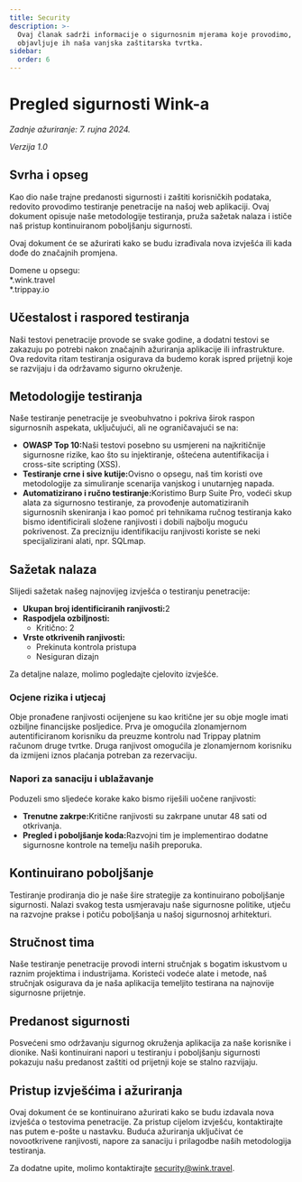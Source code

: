 ```yaml
---
title: Security
description: >-
  Ovaj članak sadrži informacije o sigurnosnim mjerama koje provodimo, a
  objavljuje ih naša vanjska zaštitarska tvrtka.
sidebar:
  order: 6
---
```

# Pregled sigurnosti Wink-a

*Zadnje ažuriranje: 7. rujna 2024.*

*Verzija 1.0*

## Svrha i opseg

Kao dio naše trajne predanosti sigurnosti i zaštiti korisničkih podataka, redovito provodimo testiranje penetracije na našoj web aplikaciji. Ovaj dokument opisuje naše metodologije testiranja, pruža sažetak nalaza i ističe naš pristup kontinuiranom poboljšanju sigurnosti.

Ovaj dokument će se ažurirati kako se budu izrađivala nova izvješća ili kada dođe do značajnih promjena.

Domene u opsegu:\
\*.wink.travel\
\*.trippay.io

## Učestalost i raspored testiranja

Naši testovi penetracije provode se svake godine, a dodatni testovi se zakazuju po potrebi nakon značajnih ažuriranja aplikacije ili infrastrukture. Ova redovita ritam testiranja osigurava da budemo korak ispred prijetnji koje se razvijaju i da održavamo sigurno okruženje.

## Metodologije testiranja

Naše testiranje penetracije je sveobuhvatno i pokriva širok raspon sigurnosnih aspekata, uključujući, ali ne ograničavajući se na:

* **OWASP Top 10:**&#x4E;aši testovi posebno su usmjereni na najkritičnije sigurnosne rizike, kao što su injektiranje, oštećena autentifikacija i cross-site scripting (XSS).
* **Testiranje crne i sive kutije:**&#x4F;visno o opsegu, naš tim koristi ove metodologije za simuliranje scenarija vanjskog i unutarnjeg napada.
* **Automatizirano i ručno testiranje:**&#x4B;oristimo Burp Suite Pro, vodeći skup alata za sigurnosno testiranje, za provođenje automatiziranih sigurnosnih skeniranja i kao pomoć pri tehnikama ručnog testiranja kako bismo identificirali složene ranjivosti i dobili najbolju moguću pokrivenost. Za precizniju identifikaciju ranjivosti koriste se neki specijalizirani alati, npr. SQLmap.

## Sažetak nalaza

Slijedi sažetak našeg najnovijeg izvješća o testiranju penetracije:

* **Ukupan broj identificiranih ranjivosti:**&#x32;
* **Raspodjela ozbiljnosti:**
  * Kritično: 2
* **Vrste otkrivenih ranjivosti:**
  * Prekinuta kontrola pristupa
  * Nesiguran dizajn

Za detaljne nalaze, molimo pogledajte cjelovito izvješće.

### Ocjene rizika i utjecaj

Obje pronađene ranjivosti ocijenjene su kao kritične jer su obje mogle imati ozbiljne financijske posljedice. Prva je omogućila zlonamjernom autentificiranom korisniku da preuzme kontrolu nad Trippay platnim računom druge tvrtke. Druga ranjivost omogućila je zlonamjernom korisniku da izmijeni iznos plaćanja potreban za rezervaciju.

### Napori za sanaciju i ublažavanje

Poduzeli smo sljedeće korake kako bismo riješili uočene ranjivosti:

* **Trenutne zakrpe:**&#x4B;ritične ranjivosti su zakrpane unutar 48 sati od otkrivanja.
* **Pregled i poboljšanje koda:**&#x52;azvojni tim je implementirao dodatne sigurnosne kontrole na temelju naših preporuka.

## Kontinuirano poboljšanje

Testiranje prodiranja dio je naše šire strategije za kontinuirano poboljšanje sigurnosti. Nalazi svakog testa usmjeravaju naše sigurnosne politike, utječu na razvojne prakse i potiču poboljšanja u našoj sigurnosnoj arhitekturi.

## Stručnost tima

Naše testiranje penetracije provodi interni stručnjak s bogatim iskustvom u raznim projektima i industrijama. Koristeći vodeće alate i metode, naš stručnjak osigurava da je naša aplikacija temeljito testirana na najnovije sigurnosne prijetnje.

## Predanost sigurnosti

Posvećeni smo održavanju sigurnog okruženja aplikacija za naše korisnike i dionike. Naši kontinuirani napori u testiranju i poboljšanju sigurnosti pokazuju našu predanost zaštiti od prijetnji koje se stalno razvijaju.

## Pristup izvješćima i ažuriranja

Ovaj dokument će se kontinuirano ažurirati kako se budu izdavala nova izvješća o testovima penetracije. Za pristup cijelom izvješću, kontaktirajte nas putem e-pošte u nastavku. Buduća ažuriranja uključivat će novootkrivene ranjivosti, napore za sanaciju i prilagodbe naših metodologija testiranja.

Za dodatne upite, molimo kontaktirajte security@wink.travel.

